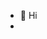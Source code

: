 - 👋 Hi
- 

<!---
kiminoth/kiminoth is a ✨ special ✨ repository because its `README.md` (this file) appears on your GitHub profile.
You can click the Preview link to take a look at your changes.
--->
